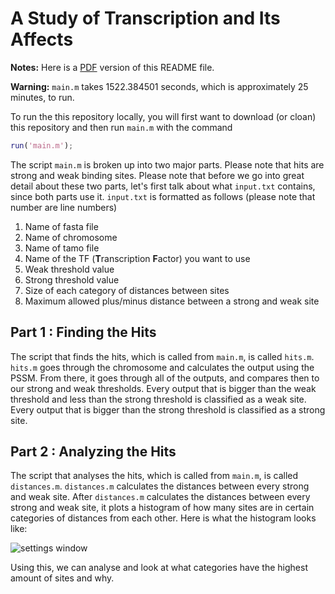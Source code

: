# A Study of Transcription and Its Affects

**Notes:** Here is a [PDF](https://github.com/JohnLetey/A-Study-of-Transcription-and-Its-Affects/raw/master/README.pdf) version of this README file.

**Warning:** `main.m` takes 1522.384501 seconds, which is approximately 25 minutes, to run.

To run the this repository locally, you will first want to download (or cloan) this repository and then run `main.m` with the command

```matlab
run('main.m');
```

The script `main.m` is broken up into two major parts. Please note that hits are strong and weak binding sites. Please note that before we go into great detail about these two parts, let's first talk about what `input.txt` contains, since both parts use it. `input.txt` is formatted as follows (please note that number are line numbers)

1. Name of fasta file
2. Name of chromosome
3. Name of tamo file
4. Name of the TF (**T**ranscription **F**actor) you want to use
5. Weak threshold value
6. Strong threshold value
7. Size of each category of distances between sites
8. Maximum allowed plus/minus distance between a strong and weak site

## Part 1 : Finding the Hits
The script that finds the hits, which is called from `main.m`, is called `hits.m`. `hits.m` goes through the chromosome and calculates the output using the PSSM. From there, it goes through all of the outputs, and compares then to our strong and weak thresholds. Every output that is bigger than the weak threshold and less than the strong threshold is classified as a weak site. Every output that is bigger than the strong threshold is classified as a strong site.

## Part 2 : Analyzing the Hits
The script that analyses the hits, which is called from `main.m`, is called `distances.m`. `distances.m` calculates the distances between every strong and weak site. After `distances.m` calculates the distances between every strong and weak site, it plots a histogram of how many sites are in certain categories of distances from each other. Here is what the histogram looks like:

![settings window](https://github.com/JohnLetey/A-Study-of-Transcription-and-Its-Affects/blob/master/histogram.png?raw=true)

Using this, we can analyse and look at what categories have the highest amount of sites and why.